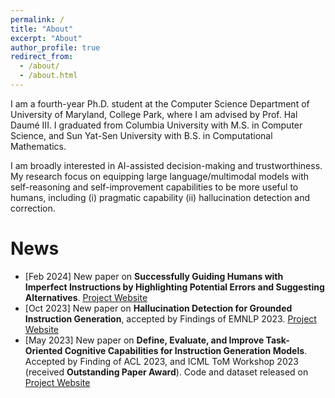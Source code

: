 ```yaml
---
permalink: /
title: "About"
excerpt: "About"
author_profile: true
redirect_from: 
  - /about/
  - /about.html
---
```


I am a fourth-year Ph.D. student at the Computer Science Department of University of Maryland, College Park, where I am advised by Prof. Hal Daumé III. I graduated from Columbia University with M.S. in Computer Science, and Sun Yat-Sen University with B.S. in Computational Mathematics.

I am broadly interested in AI-assisted decision-making and trustworthiness. My research focus on equipping large language/multimodal models with self-reasoning and self-improvement capabilities to be more useful to humans, including (i) pragmatic capability (ii) hallucination detection and correction.


# News

* [Feb 2024]  New paper on **Successfully Guiding Humans with Imperfect Instructions by Highlighting Potential Errors and Suggesting Alternatives**. [Project Website](https://lingjunzhao.github.io/HEAR.html)
* [Oct 2023]  New paper on **Hallucination Detection for Grounded Instruction Generation**, accepted by Findings of EMNLP 2023. [Project Website](https://lingjunzhao.github.io/hallucination_detection.html)
* [May 2023]  New paper on **Define, Evaluate, and Improve Task-Oriented Cognitive Capabilities for Instruction Generation Models**. Accepted by Finding of ACL 2023, and ICML ToM Workshop 2023 (received **Outstanding Paper Award**). Code and dataset released on [Project Website](https://lingjunzhao.github.io/coop_instruction.html)
